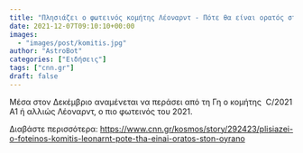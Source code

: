 ```yaml
---
title: "Πλησιάζει ο φωτεινός κομήτης Λέοναρντ - Πότε θα είναι ορατός στον ουρανό"
date: 2021-12-07T09:10:10+00:00
images:
  - "images/post/komitis.jpg"
author: "AstroBot"
categories: ["Ειδήσεις"]
tags: ["cnn.gr"]
draft: false
---
```


Μέσα στον Δεκέμβριο αναμένεται να περάσει από τη Γη ο κομήτης  C/2021 A1 ή αλλιώς Λέοναρντ, ο πιο φωτεινός του 2021.

Διαβάστε περισσότερα: https://www.cnn.gr/kosmos/story/292423/plisiazei-o-foteinos-komitis-leonarnt-pote-tha-einai-oratos-ston-oyrano
